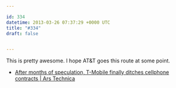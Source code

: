 ```yaml
---

id: 334
datetime: 2013-03-26 07:37:29 +0000 UTC
title: "#334"
draft: false


---
```


This is pretty awesome. I hope AT&T goes this route at some point. 

 
 * [After months of speculation, T-Mobile finally ditches cellphone contracts | Ars Technica](http://arstechnica.com/business/2013/03/after-months-of-speculation-t-mobile-finally-ditches-cellphone-contracts/)


